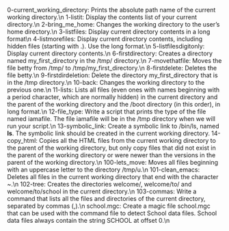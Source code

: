 0-current_working_directory: Prints the absolute path name of the current working directory.\n
1-listit: Display the contents list of your current directory.\n
2-bring_me_home: Changes the working directory to the user’s home directory.\n
3-listfiles: Display current directory contents in a long format\n
4-listmorefiles: Display current directory contents, including hidden files (starting with .). Use the long format.\n
5-listfilesdigitonly: Display current directory contents.\n
6-firstdirectory: Creates a directory named my_first_directory in the /tmp/ directory.\n
7-movethatfile: Moves the file betty from /tmp/ to /tmp/my_first_directory.\n
8-firstdelete: Deletes the file betty.\n
9-firstdirdeletion: Delete the directory my_first_directory that is in the /tmp directory.\n
10-back: Changes the working directory to the previous one.\n
11-lists: Lists all files (even ones with names beginning with a period character, which are normally hidden) in the current directory and the parent of the working directory and the /boot directory (in this order), in long format.\n
12-file_type: Write a script that prints the type of the file named iamafile. The file iamafile will be in the /tmp directory when we will run your script.\n
13-symbolic_link: Create a symbolic link to /bin/ls, named __ls__. The symbolic link should be created in the current working directory.
14-copy_html: Copies all the HTML files from the current working directory to the parent of the working directory, but only copy files that did not exist in the parent of the working directory or were newer than the versions in the parent of the working directory.\n
100-lets_move: Moves all files beginning with an uppercase letter to the directory /tmp/u.\n
101-clean_emacs: Deletes all files in the current working directory that end with the character ~.\n
102-tree: Creates the directories welcome/, welcome/to/ and welcome/to/school in the current directory.\n
103-commas: Write a command that lists all the files and directories of the current directory, separated by commas (,).\n
school.mgc: Create a magic file school.mgc that can be used with the command file to detect School data files. School data files always contain the string SCHOOL at offset 0.\n
